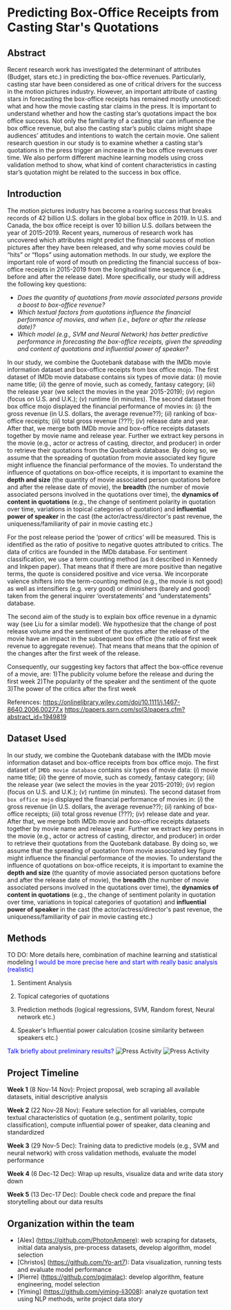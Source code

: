 # Predicting Box-Office Receipts from Casting Star's Quotations
## Abstract

Recent research work has investigated the determinant of attributes (Budget, stars etc.) in predicting the box-office revenues. Particularly, casting star have been considered as one of critical drivers for the success in the motion pictures industry. However, an important attribute of casting stars in forecasting the box-office receipts has remained mostly unnoticed: what and how the movie casting star claims in the press. It is important to understand whether and how the casting star’s quotations impact the box office success. Not only the familiarity of a casting star can influence the box office revenue, but also the casting star’s public claims might shape audiences’ attitudes and intentions to watch the certain movie. One salient research question in our study is to examine whether a casting star’s quotations in the press trigger an increase in the box office revenues over time. We also perform different machine learning models using cross validation method to show, what kind of content characteristics in casting star’s quotation might be related to the success in box office.


## Introduction

The motion pictures industry has become a roaring success that breaks records of 42 billion U.S. dollars in the global box office in 2019. In U.S. and Canada, the box office receipt is over 10 billion U.S. dollars between the year of 2015-2019. Recent years, numerous of research work has uncovered which attributes might predict the financial success of motion pictures after they have been released, and why some movies could be “hits” or “flops” using automation methods. In our study, we explore the important role of word of mouth on predicting the financial success of box-office receipts in 2015-2019 from the longitudinal time sequence (i.e., before and after the release date). More specifically, our study will address the following key questions:

* *Does the quantity of quotations from movie associated persons provide a boost to box-office revenue?*
* *Which textual factors from quotations influence the financial performance of movies, and when (i.e., before or after the release date)?*
* *Which model (e.g., SVM and Neural Network) has better predictive performance in forecasting the box-office receipts, given the spreading and content of quotations and influential power of speaker?*

In our study, we combine the Quotebank database with the IMDb movie information dataset and box-office receipts from box office mojo. The first dataset of IMDb movie database contains six types of movie data: (*i*) movie name title; (*ii*) the genre of movie, such as comedy, fantasy category; (*iii*) the release year (we select the movies in the year 2015-2019); (*iv*) region (focus on U.S. and U.K.); (*v*) runtime (in minutes). The second dataset from box office mojo displayed the financial performance of movies in: (*i*) the gross revenue (in U.S. dollars, the average revenue??); (*ii*) ranking of box-office receipts; (*iii*) total gross revenue (???); (*iv*) release date and year. After that, we merge both IMDb movie and box-office receipts datasets together by movie name and release year. Further we extract key persons in the movie (e.g., actor or actress of casting, director, and producer) in order to retrieve their quotations from the Quotebank database. By doing so, we assume that the spreading of quotation from movie associated key figure might influence the financial performance of the movies. To understand the influence of quotations on box-office receipts, it is important to examine the **depth and size** (the quantity of movie associated person quotations before and after the release date of movie), the **breadth** (the number of movie associated persons involved in the quotations over time), the **dynamics of content in quotations** (e.g., the change of sentiment polarity in quotation over time, variations in topical categories of quotation) and **influential power of speaker** in the cast (the actor/actress/director's past revenue, the uniqueness/familiarity of pair in movie casting etc.)

For the post release period the ‘power of critics’ will be measured. This is identified as the ratio of positive to negative quotes attributed to critics. The data of critics are founded in the IMDb database. For sentiment classification, we use a term counting method (as it described in Kennedy and Inkpen paper). That means that if there are more positive than negative terms, the quote is considered positive and vice versa. We incorporate valence shifters into the term-counting method (e.g., the movie is not good) as well as intensifiers (e.g. very good) or diminishers (barely and good) taken from the general inquirer ‘overstatements’ and “understatements” database.

The second aim of the study is to explain box office revenue in a dynamic way (see Liu for a similar model). We hypothesize that the change of post release volume and the sentiment of the quotes after the release of the movie have an impact in the subsequent box office (the ratio of first week revenue to aggregate revenue). That means that means that the opinion of the changes after the first week of the release.

Consequently, our suggesting key factors that affect the box-office revenue of a movie, are:
1)The publicity volume before the release and during the first week
2)The popularity of the speaker and the sentiment of the quote
3)The power of the critics after the first week

References:
https://onlinelibrary.wiley.com/doi/10.1111/j.1467-8640.2006.00277.x
https://papers.ssrn.com/sol3/papers.cfm?abstract_id=1949819


## Dataset Used

In our study, we combine the Quotebank database with the IMDb movie information dataset and box-office receipts from box office mojo. The first dataset of ```IMDb movie database``` contains six types of movie data: (*i*) movie name title; (*ii*) the genre of movie, such as comedy, fantasy category; (*iii*) the release year (we select the movies in the year 2015-2019); (*iv*) region (focus on U.S. and U.K.); (*v*) runtime (in minutes). The second dataset from ```box office mojo``` displayed the financial performance of movies in: (*i*) the gross revenue (in U.S. dollars, the average revenue??); (*ii*) ranking of box-office receipts; (*iii*) total gross revenue (???); (*iv*) release date and year. After that, we merge both IMDb movie and box-office receipts datasets together by movie name and release year. Further we extract key persons in the movie (e.g., actor or actress of casting, director, and producer) in order to retrieve their quotations from the Quotebank database. By doing so, we assume that the spreading of quotation from movie associated key figure might influence the financial performance of the movies. To understand the influence of quotations on box-office receipts, it is important to examine the **depth and size** (the quantity of movie associated person quotations before and after the release date of movie), the **breadth** (the number of movie associated persons involved in the quotations over time), the **dynamics of content in quotations** (e.g., the change of sentiment polarity in quotation over time, variations in topical categories of quotation) and **influential power of speaker** in the cast (the actor/actress/director's past revenue, the uniqueness/familiarity of pair in movie casting etc.)


## Methods

TO DO: More details here, combination of machine learning and statistical modeling
<span style="color:blue">I would be more precise here and start with really basic analysis (realistic)</span>

1. Sentiment Analysis

2. Topical categories of quotations

3. Prediction methods (logical regressions, SVM, Random forest, Neural network etc.)

4. Speaker's Influential power calculation (cosine similarity between speakers etc.)

<span style="color:blue">Talk briefly about preliminary results?</span>
![Press Activity](../analysis/quotes_around_release.png)
![Press Activity](../analysis/gross_vs_occurrences.png)


## Project Timeline

**Week 1** (8 Nov-14 Nov): 
Project proposal, web scraping all available datasets, initial descriptive analysis

**Week 2** (22 Nov-28 Nov): 
Feature selection for all variables, compute textual characteristics of quotation (e.g., sentiment polarity, topic classification), compute influential power of speaker, data cleaning and standardized 

**Week 3** (29 Nov-5 Dec):
Training data to predictive models (e.g., SVM and neural network) with cross validation methods, evaluate the model performance 

**Week 4** (6 Dec-12 Dec):
Wrap up results, visualize data and write data story down

**Week 5** (13 Dec-17 Dec): 
Double check code and prepare the final storytelling about our data results 


## Organization within the team

* [Alex] (https://github.com/PhotonAmpere): web scraping for datasets, initial data analysis, pre-process datasets, develop algorithm, model selection
* [Christos] (https://github.com/Yo-art7): Data visualization, running tests and evaluate model performance
* [Pierre] (https://github.com/pgimalac): develop algorithm, feature engineering, model selection
* [Yiming] (https://github.com/yiming-li3008): analyze quotation text using NLP methods, write project data story
